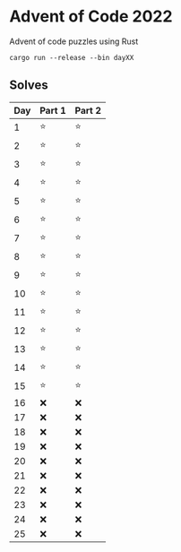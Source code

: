 Advent of Code 2022
===================

Advent of code puzzles using Rust

```
cargo run --release --bin dayXX
```

Solves
------

| Day | Part 1 | Part 2 |
| --- | --- | --- |
|   1  | :star: | :star: |
|   2  | :star: | :star: |
|   3  | :star: | :star: |
|   4  | :star: | :star: |
|   5  | :star: | :star: |
|   6  | :star: | :star: |
|   7  | :star: | :star: |
|   8  | :star: | :star: |
|   9  | :star: | :star: |
|  10  | :star: | :star: |
|  11  | :star: | :star: |
|  12  | :star: | :star: |
|  13  | :star: | :star: |
|  14  | :star: | :star: |
|  15  | :star: | :star: |
|  16  | :x: | :x: |
|  17  | :x: | :x: |
|  18  | :x: | :x: |
|  19  | :x: | :x: |
|  20  | :x: | :x: |
|  21  | :x: | :x: |
|  22  | :x: | :x: |
|  23  | :x: | :x: |
|  24  | :x: | :x: |
|  25  | :x: | :x: |
